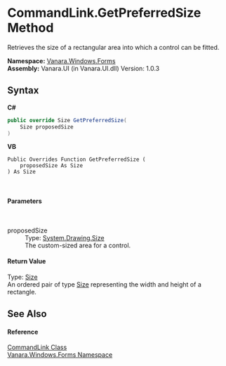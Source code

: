 # CommandLink.GetPreferredSize Method 
 

Retrieves the size of a rectangular area into which a control can be fitted.

**Namespace:**&nbsp;<a href="c580cf52-4028-70db-28d0-f9b1abc03861">Vanara.Windows.Forms</a><br />**Assembly:**&nbsp;Vanara.UI (in Vanara.UI.dll) Version: 1.0.3

## Syntax

**C#**<br />
``` C#
public override Size GetPreferredSize(
	Size proposedSize
)
```

**VB**<br />
``` VB
Public Overrides Function GetPreferredSize ( 
	proposedSize As Size
) As Size
```

<br />

#### Parameters
&nbsp;<dl><dt>proposedSize</dt><dd>Type: <a href="http://msdn2.microsoft.com/en-us/library/bfwt6fe5" target="_blank">System.Drawing.Size</a><br />The custom-sized area for a control.</dd></dl>

#### Return Value
Type: <a href="http://msdn2.microsoft.com/en-us/library/bfwt6fe5" target="_blank">Size</a><br />An ordered pair of type <a href="http://msdn2.microsoft.com/en-us/library/bfwt6fe5" target="_blank">Size</a> representing the width and height of a rectangle.

## See Also


#### Reference
<a href="07d8ae3c-bd87-0a8d-8adb-38df2ce1ac5b">CommandLink Class</a><br /><a href="c580cf52-4028-70db-28d0-f9b1abc03861">Vanara.Windows.Forms Namespace</a><br />